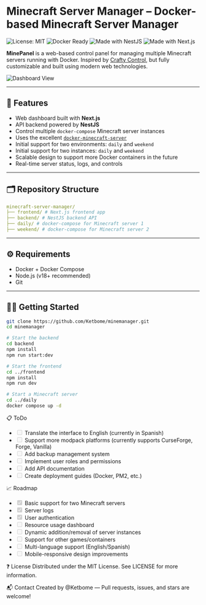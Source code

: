 # Minecraft Server Manager – Docker-based Minecraft Server Manager

![License: MIT](https://img.shields.io/badge/License-MIT-yellow.svg)
![Docker Ready](https://img.shields.io/badge/Docker-Ready-blue)
![Made with NestJS](https://img.shields.io/badge/Backend-NestJS-red)
![Made with Next.js](https://img.shields.io/badge/Frontend-Next.js-black)

**MinePanel** is a web-based control panel for managing multiple Minecraft servers running with Docker. Inspired by [Crafty Control](https://craftycontrol.com), but fully customizable and built using modern web technologies.

![Dashboard View](./assets/Animation.gif)

---

## 🚀 Features

- Web dashboard built with **Next.js**
- API backend powered by **NestJS**
- Control multiple `docker-compose` Minecraft server instances
- Uses the excellent [`docker-minecraft-server`](https://docker-minecraft-server.readthedocs.io/en/latest/)
- Initial support for two environments: `daily` and `weekend`
- Initial support for two instances: `daily` and `weekend`
- Scalable design to support more Docker containers in the future
- Real-time server status, logs, and controls

---

## 🗂️ Repository Structure

```yaml
minecraft-server-manager/
├── frontend/ # Next.js frontend app
├── backend/ # NestJS backend API
├── daily/ # docker-compose for Minecraft server 1
├── weekend/ # docker-compose for Minecraft server 2
```

---

## ⚙️ Requirements

- Docker + Docker Compose
- Node.js (v18+ recommended)
- Git

---

## 🧑‍💻 Getting Started

```bash
git clone https://github.com/Ketbome/minemanager.git
cd minemanager

# Start the backend
cd backend
npm install
npm run start:dev

# Start the frontend
cd ../frontend
npm install
npm run dev

# Start a Minecraft server
cd ../daily
docker compose up -d
```

📋 ToDo
* <input disabled="" type="checkbox"> Translate the interface to English (currently in Spanish)
* <input disabled="" type="checkbox"> Support more modpack platforms (currently supports CurseForge, Forge, Vanilla)
* <input disabled="" type="checkbox"> Add backup management system
* <input disabled="" type="checkbox"> Implement user roles and permissions
* <input disabled="" type="checkbox"> Add API documentation
* <input disabled="" type="checkbox"> Create deployment guides (Docker, PM2, etc.)

📈 Roadmap
* <input checked="" disabled="" type="checkbox"> Basic support for two Minecraft servers
* <input checked="" disabled="" type="checkbox"> Server logs
* <input checked="" disabled="" type="checkbox"> User authentication
* <input disabled="" type="checkbox"> Resource usage dashboard
* <input disabled="" type="checkbox"> Dynamic addition/removal of server instances
* <input disabled="" type="checkbox"> Support for other games/containers
* <input disabled="" type="checkbox"> Multi-language support (English/Spanish)
* <input disabled="" type="checkbox"> Mobile-responsive design improvements

❓ License
Distributed under the MIT License. See LICENSE for more information.

📬 Contact
Created by @Ketbome — Pull requests, issues, and stars are welcome!

